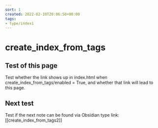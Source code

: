 ```yaml
---
sort: 1
created: 2022-02-10T20:06:50+00:00
tags:
- type/index1
---
```


# create_index_from_tags
## Test of this page
Test whether the link shows up in index.html when create_index_from_tags/enabled = True, and whether that link will lead to this page.

## Next test
Test if the next note can be found via Obsidian type link: [[create_index_from_tags2]]